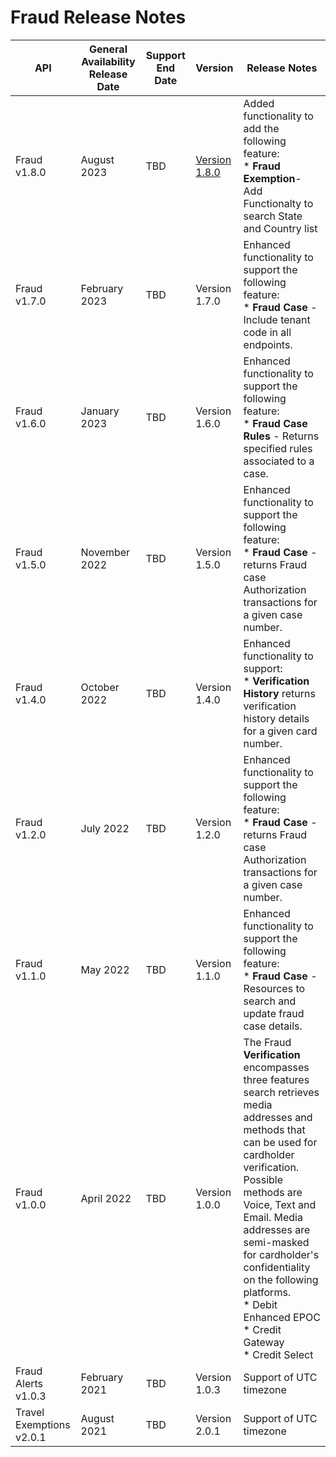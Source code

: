 # Fraud Release Notes
| API                      | General Availability Release Date | Support End Date | Version       | Release Notes                                                                                                                                                                                                                                                                                                                          |
|--------------------------|-----------------------------------|------------------|---------------|----------------------------------------------------------------------------------------------------------------------------------------------------------------------------------------------------------------------------------------------------------------------------------------------------------------------------------------|
| Fraud v1.8.0             | August 2023                       | TBD              | [Version 1.8.0](../api/?type=post&path=/cs/fraud/v1/cases/search&version=api) | Added functionality to add the following feature:  <br> * **Fraud Exemption**- Add Functionalty to search State and Country list                                                                                                                                                                                                                  |
| Fraud v1.7.0             | February 2023                     | TBD              | Version 1.7.0 | Enhanced functionality to support the following feature:  <br> * **Fraud Case** - Include tenant code in all endpoints.                                                                                                                                                                                                                           |
| Fraud v1.6.0             | January 2023                      | TBD              | Version 1.6.0 | Enhanced functionality to support the following feature:  <br> * **Fraud Case Rules** - Returns specified rules associated to a case.                                                                                                                                                                                                             |
| Fraud v1.5.0             | November 2022                     | TBD              | Version 1.5.0 | Enhanced functionality to support the following feature:  <br> * **Fraud Case** - returns Fraud case Authorization transactions for a given case number.                                                                                                                                                                                          |
| Fraud v1.4.0             | October 2022                      | TBD              | Version 1.4.0 | Enhanced functionality to support: <br> *  **Verification History** returns verification history details for a given card number.                                                                                                                                                                                                                 |
| Fraud v1.2.0             | July 2022                         | TBD              | Version 1.2.0 | Enhanced functionality to support the following feature:  <br> * **Fraud Case** - returns Fraud case Authorization transactions for a given case number.                                                                                                                                                                                          |
| Fraud v1.1.0             | May 2022                          | TBD              | Version 1.1.0 | Enhanced functionality to support the following feature:  <br> * **Fraud Case** - Resources to search and update fraud case details.                                                                                                                                                                                                              |
| Fraud v1.0.0             | April 2022                        | TBD              | Version 1.0.0 | The Fraud **Verification** encompasses three features search retrieves media addresses and methods that can be used for cardholder verification. Possible methods are Voice, Text and Email. Media addresses are semi-masked for cardholder's confidentiality on the following platforms. <br> * Debit Enhanced EPOC <br> * Credit Gateway <br> * Credit Select |
| Fraud Alerts v1.0.3      | February 2021                     | TBD              | Version 1.0.3 | Support of UTC timezone                                                                                                                                                                                                                                                                                                                |
| Travel Exemptions v2.0.1 | August 2021                       | TBD              | Version 2.0.1 | Support of UTC timezone                                                                                                                                                                                                                                                                                                                |
